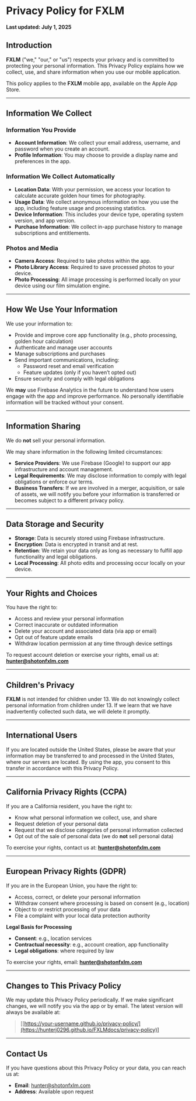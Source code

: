 # Privacy Policy for **FXLM**

**Last updated: July 1, 2025**

## Introduction

**FXLM** ("we," "our," or "us") respects your privacy and is committed to protecting your personal information. This Privacy Policy explains how we collect, use, and share information when you use our mobile application.

This policy applies to the **FXLM** mobile app, available on the Apple App Store.

---

## Information We Collect

### Information You Provide
- **Account Information**: We collect your email address, username, and password when you create an account.
- **Profile Information**: You may choose to provide a display name and preferences in the app.

### Information We Collect Automatically
- **Location Data**: With your permission, we access your location to calculate accurate golden hour times for photography.
- **Usage Data**: We collect anonymous information on how you use the app, including feature usage and processing statistics.
- **Device Information**: This includes your device type, operating system version, and app version.
- **Purchase Information**: We collect in-app purchase history to manage subscriptions and entitlements.

### Photos and Media
- **Camera Access**: Required to take photos within the app.
- **Photo Library Access**: Required to save processed photos to your device.
- **Photo Processing**: All image processing is performed locally on your device using our film simulation engine.

---

## How We Use Your Information

We use your information to:
- Provide and improve core app functionality (e.g., photo processing, golden hour calculation)
- Authenticate and manage user accounts
- Manage subscriptions and purchases
- Send important communications, including:
  - Password reset and email verification
  - Feature updates (only if you haven’t opted out)
- Ensure security and comply with legal obligations

We **may** use Firebase Analytics in the future to understand how users engage with the app and improve performance. No personally identifiable information will be tracked without your consent.

---

## Information Sharing

We do **not** sell your personal information.

We may share information in the following limited circumstances:
- **Service Providers**: We use Firebase (Google) to support our app infrastructure and account management.
- **Legal Requirements**: We may disclose information to comply with legal obligations or enforce our terms.
- **Business Transfers**: If we are involved in a merger, acquisition, or sale of assets, we will notify you before your information is transferred or becomes subject to a different privacy policy.

---

## Data Storage and Security

- **Storage**: Data is securely stored using Firebase infrastructure.
- **Encryption**: Data is encrypted in transit and at rest.
- **Retention**: We retain your data only as long as necessary to fulfill app functionality and legal obligations.
- **Local Processing**: All photo edits and processing occur locally on your device.

---

## Your Rights and Choices

You have the right to:
- Access and review your personal information
- Correct inaccurate or outdated information
- Delete your account and associated data (via app or email)
- Opt out of feature update emails
- Withdraw location permission at any time through device settings

To request account deletion or exercise your rights, email us at: **hunter@shotonfxlm.com**

---

## Children's Privacy

**FXLM** is not intended for children under 13. We do not knowingly collect personal information from children under 13. If we learn that we have inadvertently collected such data, we will delete it promptly.

---

## International Users

If you are located outside the United States, please be aware that your information may be transferred to and processed in the United States, where our servers are located. By using the app, you consent to this transfer in accordance with this Privacy Policy.

---

## California Privacy Rights (CCPA)

If you are a California resident, you have the right to:
- Know what personal information we collect, use, and share
- Request deletion of your personal data
- Request that we disclose categories of personal information collected
- Opt out of the sale of personal data (we do **not** sell personal data)

To exercise your rights, contact us at: **hunter@shotonfxlm.com**

---

## European Privacy Rights (GDPR)

If you are in the European Union, you have the right to:
- Access, correct, or delete your personal information
- Withdraw consent where processing is based on consent (e.g., location)
- Object to or restrict processing of your data
- File a complaint with your local data protection authority

**Legal Basis for Processing**
- **Consent**: e.g., location services  
- **Contractual necessity**: e.g., account creation, app functionality  
- **Legal obligations**: where required by law

To exercise your rights, email: **hunter@shotonfxlm.com**

---

## Changes to This Privacy Policy

We may update this Privacy Policy periodically. If we make significant changes, we will notify you via the app or by email. The latest version will always be available at:

> [[https://your-username.github.io/privacy-policy/](https://hunterj0296.github.io/FXLMdocs/privacy-policy)]
---

## Contact Us

If you have questions about this Privacy Policy or your data, you can reach us at:

- **Email**: hunter@shotonfxlm.com  
- **Address**: Available upon request
